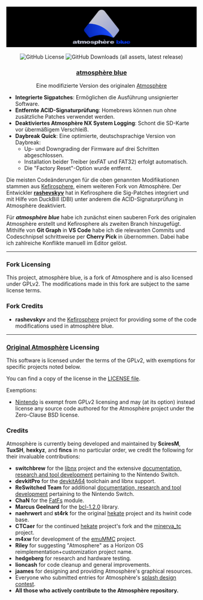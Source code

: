 ![Banner](img/banner_readme.png?raw=true)

<p align="center">
  <img src="https://img.shields.io/github/license/Atmosphere-NX/Atmosphere?style=for-the-badge&labelColor=%230626b3&color=%230d3ce6" alt="GitHub License">
  <img alt="GitHub Downloads (all assets, latest release)" src="https://img.shields.io/github/downloads/glitched-nx/atmosphere_blue/latest/total?style=for-the-badge&label=DOWNLOADS&labelColor=%230d3ce6&color=%23194afb">
</p>

<h3 align="center"><a href="https://github.com/glitched-nx/atmosphere_blue/releases/latest">atmosphère blue</a></h3>

<p align="center">Eine modifizierte Version des originalen <a href="https://github.com/Atmosphere-NX/Atmosphere">Atmosphère</a></p>

* **Integrierte Sigpatches**: Ermöglichen die Ausführung unsignierter Software.
* **Entfernte ACID-Signaturprüfung**: Homebrews können nun ohne zusätzliche Patches verwendet werden.
* **Deaktiviertes Atmosphère NX System Logging**: Schont die SD-Karte vor übermäßigem Verschleiß.
* **Daybreak Quick**: Eine optimierte, deutschsprachige Version von Daybreak:
  * Up- und Downgrading der Firmware auf drei Schritten abgeschlossen.
  * Installation beider Treiber (exFAT und FAT32) erfolgt automatisch.
  * Die "Factory Reset"-Option wurde entfernt.

Die meisten Codeänderungen für die oben genannten Modifikationen stammen aus [Kefirosphere](https://github.com/rashevskyv/Kefirosphere), einem weiteren Fork von Atmosphère. Der Entwickler [**rashevskyv**](https://github.com/rashevskyv) hat in Kefirosphere die Sig-Patches integriert und mit Hilfe von DuckBill (DBI) unter anderem die ACID-Signaturprüfung in Atmosphère deaktiviert.

Für ***atmosphère blue*** habe ich zunächst einen sauberen Fork des originalen Atmosphère erstellt und Kefirosphere als zweiten Branch hinzugefügt. Mithilfe von **Git Graph** in **VS Code** habe ich die relevanten Commits und Codeschnipsel schrittweise per **Cherry Pick** in übernommen. Dabei habe ich zahlreiche Konflikte manuell im Editor gelöst.

---

### Fork Licensing

This project, atmosphère blue, is a fork of Atmosphere and is also licensed under GPLv2. The modifications made in this fork are subject to the same license terms.

### Fork Credits

* **rashevskyv** and the [Kefirosphere](https://github.com/rashevskyv/Kefirosphere) project for providing some of the code modifications used in atmosphère blue.

---

### [Original Atmosphère](https://github.com/Atmosphere-NX/Atmosphere) Licensing

This software is licensed under the terms of the GPLv2, with exemptions for specific projects noted below.

You can find a copy of the license in the [LICENSE file](LICENSE).

Exemptions:

* [Nintendo](https://github.com/Nintendo) is exempt from GPLv2 licensing and may (at its option) instead license any source code authored for the Atmosphère project under the Zero-Clause BSD license.

### Credits

Atmosphère is currently being developed and maintained by **SciresM**, **TuxSH**, **hexkyz**, and **fincs** in no particular order, we credit the following for their invaluable contributions:

* **switchbrew** for the [libnx](https://github.com/switchbrew/libnx) project and the extensive [documentation, research and tool development](http://switchbrew.org) pertaining to the Nintendo Switch.
* **devkitPro** for the [devkitA64](https://devkitpro.org/) toolchain and libnx support.
* **ReSwitched Team** for additional [documentation, research and tool development](https://reswitched.github.io/) pertaining to the Nintendo Switch.
* **ChaN** for the [FatFs](http://elm-chan.org/fsw/ff/00index_e.html) module.
* **Marcus Geelnard** for the [bcl-1.2.0](https://sourceforge.net/projects/bcl/files/bcl/bcl-1.2.0) library.
* **naehrwert** and **st4rk** for the original [hekate](https://github.com/nwert/hekate) project and its hwinit code base.
* **CTCaer** for the continued [hekate](https://github.com/CTCaer/hekate) project's fork and the [minerva_tc](https://github.com/CTCaer/minerva_tc) project.
* **m4xw** for development of the [emuMMC](https://github.com/m4xw/emummc) project.
* **Riley** for suggesting "Atmosphere" as a Horizon OS reimplementation+customization project name.
* **hedgeberg** for research and hardware testing.
* **lioncash** for code cleanup and general improvements.
* **jaames** for designing and providing Atmosphère's graphical resources.
* Everyone who submitted entries for Atmosphère's [splash design contest](https://github.com/Atmosphere-NX/Atmosphere-splashes).
* **All those who actively contribute to the Atmosphère repository.**
